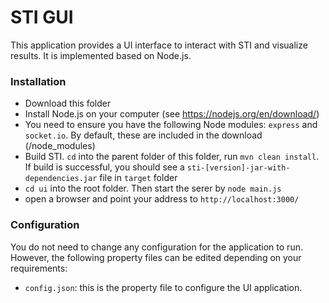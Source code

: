 # STI GUI
This application provides a UI interface to interact with STI and visualize results. It is implemented based on Node.js.

### Installation
- Download this folder
- Install Node.js on your computer (see https://nodejs.org/en/download/)
- You need to ensure you have the following Node modules: `express` and `socket.io`. By default, these are included in the download (/node_modules)
- Build STI. `cd` into the parent folder of this folder, run `mvn clean install`. If build is successful, you should see a `sti-[version]-jar-with-dependencies.jar` file in `target` folder
- `cd ui` into the root folder. Then start the serer by `node main.js`
- open a browser and point your address to `http://localhost:3000/`

### Configuration
You do not need to change any configuration for the application to run. However, the following property files can be edited depending on your requirements:

- `config.json`: this is the property file to configure the UI application. 



